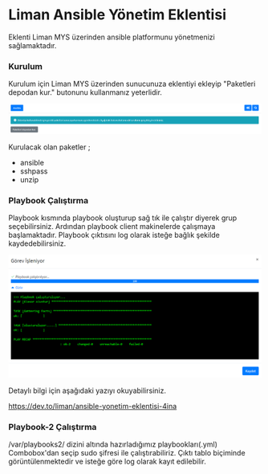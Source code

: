 # Liman Ansible Yönetim Eklentisi

Eklenti Liman MYS üzerinden ansible platformunu yönetmenizi sağlamaktadır.

### Kurulum

Kurulum için Liman MYS üzerinden sunucunuza eklentiyi ekleyip "Paketleri depodan kur." butonunu kullanmanız yeterlidir.

![Paket İndirme Ekranı](https://github.com/limanmys/liman-ansible/blob/master/screenshots/install-packages.png)

Kurulacak olan paketler ;

- ansible
- sshpass
- unzip

### Playbook Çalıştırma

Playbook kısmında playbook oluşturup sağ tık ile çalıştır diyerek grup seçebilirsiniz. Ardından playbook client makinelerde çalışmaya başlamaktadır. Playbook çıktısını log olarak isteğe bağlık şekilde kaydedebilirsiniz.

![Playbook Çıktısı](https://github.com/limanmys/liman-ansible/blob/master/screenshots/playbook-output-image.png)

Detaylı bilgi için aşağıdaki yazıyı okuyabilirsiniz.

https://dev.to/liman/ansible-yonetim-eklentisi-4ina

### Playbook-2 Çalıştırma

/var/playbooks2/ dizini altında hazırladığımız playbookları(.yml) Combobox'dan seçip sudo şifresi ile çalıştırabiliriz. Çıktı tablo biçiminde görüntülenmektedir ve isteğe göre log olarak kayıt edilebilir.